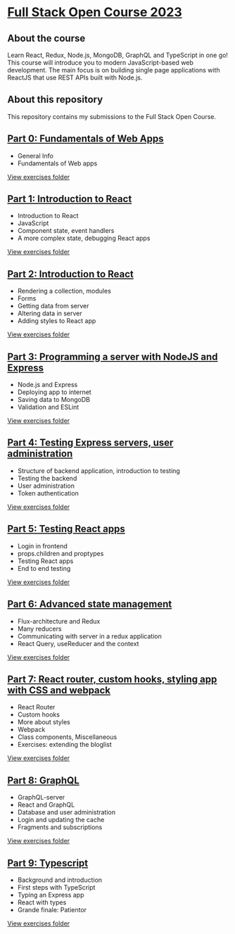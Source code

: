 # [Full Stack Open Course 2023]((https://fullstackopen.com/en/))

## About the course 

Learn React, Redux, Node.js, MongoDB, GraphQL and TypeScript in one go! This course will introduce you to modern JavaScript-based web development. The main focus is on building single page applications with ReactJS that use REST APIs built with Node.js.

## About this repository 
This repository contains my submissions to the Full Stack Open Course. 

## [Part 0: Fundamentals of Web Apps](https://fullstackopen.com/en/part0)
- General Info
- Fundamentals of Web apps 

[View exercises folder](/part0/)

## [Part 1: Introduction to React](https://fullstackopen.com/en/part1)
- Introduction to React
- JavaScript
- Component state, event handlers
- A more complex state, debugging React apps

[View exercises folder](/part1/)

## [Part 2: Introduction to React](https://fullstackopen.com/en/part2)
- Rendering a collection, modules
- Forms
- Getting data from server
- Altering data in server
- Adding styles to React app

[View exercises folder](/part2/)

## [Part 3: Programming a server with NodeJS and Express](https://fullstackopen.com/en/part3)
- Node.js and Express
- Deploying app to internet
- Saving data to MongoDB
- Validation and ESLint

[View exercises folder](/part3/)

## [Part 4: Testing Express servers, user administration](https://fullstackopen.com/en/part4)
- Structure of backend application, introduction to testing
- Testing the backend
- User administration
- Token authentication

[View exercises folder](/part4/)

## [Part 5: Testing React apps](https://fullstackopen.com/en/part5)
- Login in frontend
- props.children and proptypes
- Testing React apps
- End to end testing

[View exercises folder](/part5/)

## [Part 6: Advanced state management](https://fullstackopen.com/en/part6)
- Flux-architecture and Redux
- Many reducers
- Communicating with server in a redux application
- React Query, useReducer and the context

[View exercises folder](/part6/)

## [Part 7: React router, custom hooks, styling app with CSS and webpack](https://fullstackopen.com/en/part7)
- React Router
- Custom hooks
- More about styles
- Webpack
- Class components, Miscellaneous
- Exercises: extending the bloglist

[View exercises folder](/part7/)

## [Part 8: GraphQL](https://fullstackopen.com/en/part8)
- GraphQL-server
- React and GraphQL
- Database and user administration
- Login and updating the cache
- Fragments and subscriptions

[View exercises folder](/part8/)

## [Part 9: Typescript](https://fullstackopen.com/en/part9)
- Background and introduction
- First steps with TypeScript
- Typing an Express app
- React with types
- Grande finale: Patientor

[View exercises folder](/part9/)